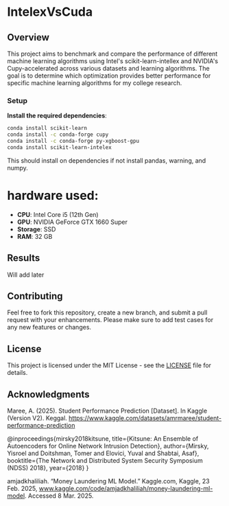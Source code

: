 # IntelexVsCuda

## Overview
This project aims to benchmark and compare the performance of different machine 
learning algorithms using Intel's scikit-learn-intellex and NVIDIA's Cupy-accelerated across various datasets and learning algorithms. The goal is to determine which optimization provides better performance for specific machine learning algorithms
for my college research.
### Setup
**Install the required dependencies**:
   ```bash
   conda install scikit-learn
   conda install -c conda-forge cupy
   conda install -c conda-forge py-xgboost-gpu
   conda install scikit-learn-intelex 
   ```
This should install on dependencies if not install pandas, warning, and numpy.

# hardware used:

- **CPU**: Intel Core i5 (12th Gen)  
- **GPU**: NVIDIA GeForce GTX 1660 Super  
- **Storage**: SSD  
- **RAM**: 32 GB  

## Results
Will add later

## Contributing
Feel free to fork this repository, create a new branch, and submit a pull request with your enhancements. Please make sure to add test cases for any new features or changes.

## License
This project is licensed under the MIT License - see the [LICENSE](LICENSE) file for details.

## Acknowledgments
Maree, A. (2025). Student Performance Prediction [Dataset]. In Kaggle (Version V2). Keggal. https://www.kaggle.com/datasets/amrmaree/student-performance-prediction

@inproceedings{mirsky2018kitsune, title={Kitsune: An Ensemble of Autoencoders for Online Network Intrusion Detection}, author={Mirsky, Yisroel and Doitshman, Tomer and Elovici, Yuval and Shabtai, Asaf}, booktitle={The Network and Distributed System Security Symposium (NDSS) 2018}, year={2018} }

amjadkhaliliah. “Money Laundering ML Model.” Kaggle.com, Kaggle, 23 Feb. 2025, www.kaggle.com/code/amjadkhaliliah/money-laundering-ml-model. Accessed 8 Mar. 2025.
